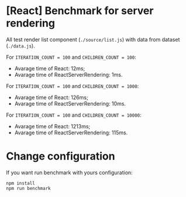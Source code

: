 # [React] Benchmark for server rendering

All test render list component (`./source/list.js`) with data from dataset (`./data.js`).

For `ITERATION_COUNT = 100` and `CHILDREN_COUNT = 100`:
- Avarage time of React: 12ms;
- Avarage time of ReactServerRendering: 1ms.

For `ITERATION_COUNT = 100` and `CHILDREN_COUNT = 1000`:
- Avarage time of React: 126ms;
- Avarage time of ReactServerRendering: 10ms.

For `ITERATION_COUNT = 100` and `CHILDREN_COUNT = 10000`:
- Avarage time of React: 1213ms;
- Avarage time of ReactServerRendering: 115ms.

# Change configuration

If you want run benchmark with yours configuration:
```
npm install
npm run benchmark
```
